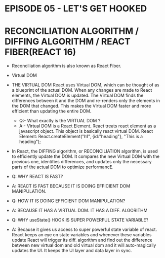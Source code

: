 # EPISODE 05 - LET'S GET HOOKED

# RECONCILIATION ALGORITHM / DIFFING ALGORITHM / REACT FIBER(REACT 16)

 * Reconciliation algorithm is also known as React Fiber.
 * Virtual DOM

 * THE VIRTUAL DOM
   React uses Virtual DOM, which can be thought of as a blueprint of the actual DOM. When any changes are made to React elements, the Virtual DOM is updated. The Virtual DOM finds the differences between it and the DOM and re-renders only the elements in the DOM that changed. This makes the Virtual DOM faster and more efficient than updating the entire DOM.
   * Q:- What exactly is the VIRTUAL DOM ? 
   * A:- Virtual DOM is a React Element. React treats react element as a javascript object. This object is basically react virtual DOM.
   React Element: React.createElement("h1", {id:"heading"}, "This is a heading");

  * In React, the DIFFING algorithm, or RECONCILIATION algorithm, is used to efficiently update the DOM. It compares the new Virtual DOM with the previous one, identifies differences, and updates only the necessary parts of the actual DOM to optimize performancE.

  * Q: WHY REACT IS FAST?
  * A: REACT IS FAST BECAUSE IT IS DOING EFFICIENT DOM MANIPULATION.
  * Q: HOW IT IS DOING EFFICIENT DOM MANIPULATION?
  * A: BECAUSE IT HAS A VIRTUAL DOM. IT HAS A DIFF. ALGORITHM

  * Q: WHY useState() HOOK IS SUPER POWERFUL STATE VARIABLE?
  * A: Because it gives us access to super powerful state variable of react. React keeps an eye on state variables and whenever these variables update React will trigger its diff. algorithm and find out the difference between new virtual dom and old virtual dom and it will auto-magically updates the UI. It keeps the UI layer and data layer in sync.


